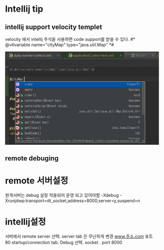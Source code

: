 Intellij tip
================

intellij support velocity templet
-------------
velocity 에서 intellij 주석을 사용하면 code support를 받을 수 있다.
    #* @vtlvariable name="cityMap" type="java.util.Map" *#

![velocity suggest](img/intelljVelocity.jpg)


remote debuging
------------------
# remote 서버설정
원격서버는 debug 설정 적용되어 운영 되고 있어야함
-Xdebug -Xrunjdwp:transport=dt_socket,address=8000,server=y,suspend=n

# intellij설정
서버에서 remote server 선택.
server tab 은 무난하게 변경 www.주소.com  포트 80
startup/connection tab. Debug 선택. socket . port 8000

